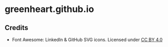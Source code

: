 # greenheart.github.io

## Credits

-   Font Awesome: LinkedIn & GitHub SVG icons. Licensed under [CC BY 4.0](https://fontawesome.com/license)
